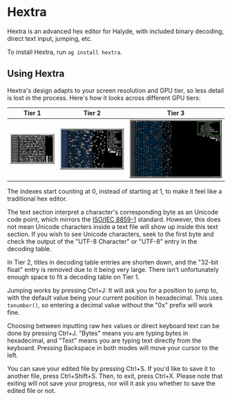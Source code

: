 # Hextra
Hextra is an advanced hex editor for Halyde, with included binary decoding, direct text input, jumping, etc.

To install Hextra, run `ag install hextra`.

## Using Hextra
Hextra's design adapts to your screen resolution and GPU tier, so less detail is lost in the process. Here's how it looks across different GPU tiers:

| Tier 1 | Tier 2 | Tier 3 |
| --- | --- | --- |
| ![image](images/tier1.png) | ![image](images/tier2.png) | ![image](images/tier3.png) |

The indexes start counting at 0, instead of starting at 1, to make it feel like a traditional hex editor.

The text section interpret a character's corresponding byte as an Unicode code point, which mirrors the [ISO/IEC 8859-1](https://en.wikipedia.org/wiki/ISO/IEC_8859-1) standard.
However, this does not mean Unicode characters inside a text file will show up inside this text section. If you wish to see Unicode characters, seek to the first byte and check the output of the "UTF-8 Character" or "UTF-8" entry in the decoding table.

In Tier 2, titles in decoding table entries are shorten down, and the "32-bit float" entry is removed due to it being very large.
There isn't unfortunately enough space to fit a decoding table on Tier 1.

Jumping works by pressing Ctrl+J: It will ask you for a position to jump to, with the default value being your current position in hexadecimal. This uses `tonumber()`, so entering a decimal value without the "0x" prefix will work fine.

Choosing between inputting raw hex values or direct keyboard text can be done by pressing Ctrl+J. "Bytes" means you are typing bytes in hexadecimal, and "Text" means you are typing text directly from the keyboard. Pressing Backspace in both modes will move your cursor to the left.

You can save your edited file by pressing Ctrl+S. If you'd like to save it to another file, press Ctrl+Shift+S. Then, to exit, press Ctrl+X. Please note that exiting will not save your progress, nor will it ask you whether to save the edited file or not.